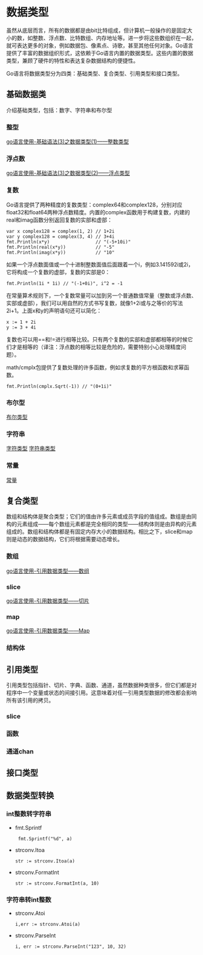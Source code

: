 # 数据类型
虽然从底层而言，所有的数据都是由bit比特组成，但计算机一般操作的是固定大小的数，如整数、浮点数、比特数组、内存地址等。进一步将这些数组织在一起，就可表达更多的对象，例如数据包、像素点、诗歌，甚至其他任何对象。Go语言提供了丰富的数据组织形式，这依赖于Go语言内置的数据类型。这些内置的数据类型，兼顾了硬件的特性和表达复杂数据结构的便捷性。

Go语言将数据类型分为四类：基础类型、复合类型、引用类型和接口类型。
## 基础数据类
介绍基础类型，包括：数字、字符串和布尔型

### 整型
[go语言使用-基础语法(3)之数据类型(1)——整数类型](https://blog.csdn.net/TDCQZD/article/details/81415506)
### 浮点数
[go语言使用-基础语法(3)之数据类型(2)——浮点类型](https://blog.csdn.net/TDCQZD/article/details/81415597)
### 复数
Go语言提供了两种精度的复数类型：complex64和complex128，分别对应float32和float64两种浮点数精度。内置的complex函数用于构建复数，内建的real和imag函数分别返回复数的实部和虚部：
```
var x complex128 = complex(1, 2) // 1+2i
var y complex128 = complex(3, 4) // 3+4i
fmt.Println(x*y)                 // "(-5+10i)"
fmt.Println(real(x*y))           // "-5"
fmt.Println(imag(x*y))           // "10"
```
如果一个浮点数面值或一个十进制整数面值后面跟着一个i，例如3.141592i或2i，它将构成一个复数的虚部，复数的实部是0：
```
fmt.Println(1i * 1i) // "(-1+0i)", i^2 = -1
```
在常量算术规则下，一个复数常量可以加到另一个普通数值常量（整数或浮点数、实部或虚部），我们可以用自然的方式书写复数，就像1+2i或与之等价的写法2i+1。上面x和y的声明语句还可以简化：
```
x := 1 + 2i
y := 3 + 4i
```
复数也可以用==和!=进行相等比较。只有两个复数的实部和虚部都相等的时候它们才是相等的（译注：浮点数的相等比较是危险的，需要特别小心处理精度问题）。

math/cmplx包提供了复数处理的许多函数，例如求复数的平方根函数和求幂函数。
```
fmt.Println(cmplx.Sqrt(-1)) // "(0+1i)"
```
### 布尔型
[布尔类型](https://blog.csdn.net/TDCQZD/article/details/81415808)
### 字符串
[字符类型](https://blog.csdn.net/TDCQZD/article/details/81415698)
[字符串类型](https://blog.csdn.net/TDCQZD/article/details/81415771)
### 常量
[常量](./constant/常量.md)
## 复合类型
数组和结构体是聚合类型；它们的值由许多元素或成员字段的值组成。数组是由同构的元素组成——每个数组元素都是完全相同的类型——结构体则是由异构的元素组成的。数组和结构体都是有固定内存大小的数据结构。相比之下，slice和map则是动态的数据结构，它们将根据需要动态增长。

### 数组
[go语言使用-引用数据类型——数组](https://blog.csdn.net/TDCQZD/article/details/81516517)
### slice
[go语言使用-引用数据类型——切片](https://blog.csdn.net/TDCQZD/article/details/81516837)
### map
[go语言使用-引用数据类型——Map](https://blog.csdn.net/TDCQZD/article/details/81529668)
### 结构体
[]()

## 引用类型
引用类型包括指针、切片、字典、函数、通道，虽然数据种类很多，但它们都是对程序中一个变量或状态的间接引用。这意味着对任一引用类型数据的修改都会影响所有该引用的拷贝。
### slice
### 函数
### 通道chan

## 接口类型

## 数据类型转换
### int整数转字符串
* fmt.Sprintf
    ```
     fmt.Sprintf("%d", a)
    ```
* strconv.Itoa
    ```
    str := strconv.Itoa(a)
    ```
* strconv.FormatInt
    ```
    str := strconv.FormatInt(a, 10)
    ```
### 字符串转int整数
* strconv.Atoi
    ```
    i,err := strconv.Atoi(a)
    ```
* strconv.ParseInt
    ```
    i, err := strconv.ParseInt("123", 10, 32)
    ```